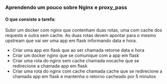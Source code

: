 ### Aprendendo um pouco sobre Nginx e proxy_pass

#### O que consiste a tarefa:

Subir um docker com nginx que contenham duas rotas, uma com cache dos requests e outra sem cache.
As duas rotas devem apontar para o mesmo upstream que vai ser uma app em flask informando data e hora.

* Criar uma app em flask que ao ser chamada retorne data e hora
* Criar um docker nginx que se comunique com a app em flask
* Criar uma rota do nginx sem cache chamada nocache que se redirecione a chamada app em flask
* Criar uma rota do nginx com cache chamada cache que se redirecione a chamada app em flask e mantenha o retorno cacheado por 5 minutos


